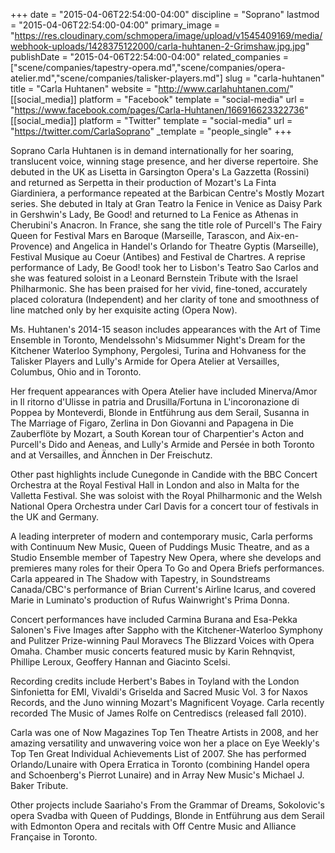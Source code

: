 +++
date = "2015-04-06T22:54:00-04:00"
discipline = "Soprano"
lastmod = "2015-04-06T22:54:00-04:00"
primary_image = "https://res.cloudinary.com/schmopera/image/upload/v1545409169/media/webhook-uploads/1428375122000/carla-huhtanen-2-Grimshaw.jpg.jpg"
publishDate = "2015-04-06T22:54:00-04:00"
related_companies = ["scene/companies/tapestry-opera.md","scene/companies/opera-atelier.md","scene/companies/talisker-players.md"]
slug = "carla-huhtanen"
title = "Carla Huhtanen"
website = "http://www.carlahuhtanen.com/"
[[social_media]]
platform = "Facebook"
template = "social-media"
url = "https://www.facebook.com/pages/Carla-Huhtanen/166916623322736"
[[social_media]]
platform = "Twitter"
template = "social-media"
url = "https://twitter.com/CarlaSoprano"
_template = "people_single"
+++

<p>
	Soprano Carla Huhtanen is in demand internationally for her soaring, translucent voice, winning stage presence, and her diverse repertoire. She debuted in the UK as Lisetta in Garsington Opera's La Gazzetta (Rossini) and returned as Serpetta in their production of Mozart's La Finta Giardiniera, a performance repeated at the Barbican Centre's Mostly Mozart series. She debuted in Italy at Gran Teatro la Fenice in Venice as Daisy Park in Gershwin's Lady, Be Good! and returned to La Fenice as Athenas in Cherubini's Anacron. In France, she sang the title role of Purcell's The Fairy Queen for Festival Mars en Baroque (Marseille, Tarascon, and Aix-en-Provence) and Angelica in Handel's Orlando for Theatre Gyptis (Marseille), Festival Musique au Coeur (Antibes) and Festival de Chartres. A reprise performance of Lady, Be Good! took her to Lisbon's Teatro Sao Carlos and she was featured soloist in a Leonard Bernstein Tribute with the Israel Philharmonic. She has been praised for her vivid, fine-toned, accurately placed coloratura (Independent) and her clarity of tone and smoothness of line matched only by her exquisite acting (Opera Now).
</p>
<p>
	Ms. Huhtanen's 2014-15 season includes appearances with the Art of Time Ensemble in Toronto, Mendelssohn's Midsummer Night's Dream for the Kitchener Waterloo Symphony, Pergolesi, Turina and Hohvaness for the Talisker Players and Lully's Armide for Opera Atelier at Versailles, Columbus, Ohio and in Toronto.
</p>
<p>
	Her frequent appearances with Opera Atelier have included Minerva/Amor in Il ritorno d'Ulisse in patria and Drusilla/Fortuna in L'incoronazione di Poppea by Monteverdi, Blonde in Entführung aus dem Serail, Susanna in The Marriage of Figaro, Zerlina in Don Giovanni and Papagena in Die Zauberflöte by Mozart, a South Korean tour of Charpentier's Acton and Purcell's Dido and Aeneas, and Lully's Armide and Persée in both Toronto and at Versailles, and Ännchen in Der Freischutz.
</p>
<p>
	Other past highlights include Cunegonde in Candide with the BBC Concert Orchestra at the Royal Festival Hall in London and also in Malta for the Valletta Festival. She was soloist with the Royal Philharmonic and the Welsh National Opera Orchestra under Carl Davis for a concert tour of festivals in the UK and Germany.
</p>
<p>
	A leading interpreter of modern and contemporary music, Carla performs with Continuum New Music, Queen of Puddings Music Theatre, and as a Studio Ensemble member of Tapestry New Opera, where she develops and premieres many roles for their Opera To Go and Opera Briefs performances. Carla appeared in The Shadow with Tapestry, in Soundstreams Canada/CBC's performance of Brian Current's Airline Icarus, and covered Marie in Luminato's production of Rufus Wainwright's Prima Donna.
</p>
<p>
	Concert performances have included Carmina Burana and Esa-Pekka Salonen's Five Images after Sappho with the Kitchener-Waterloo Symphony and Pulitzer Prize-winning Paul Moravecs The Blizzard Voices with Opera Omaha. Chamber music concerts featured music by Karin Rehnqvist, Phillipe Leroux, Geoffery Hannan and Giacinto Scelsi.
</p>
<p>
	Recording credits include Herbert's Babes in Toyland with the London Sinfonietta for EMI, Vivaldi's Griselda and Sacred Music Vol. 3 for Naxos Records, and the Juno winning Mozart's Magnificent Voyage. Carla recently recorded The Music of James Rolfe on Centrediscs (released fall 2010).
</p>
<p>
	Carla was one of Now Magazines Top Ten Theatre Artists in 2008, and her amazing versatility and unwavering voice won her a place on Eye Weekly's Top Ten Great Individual Achievements List of 2007. She has performed Orlando/Lunaire with Opera Erratica in Toronto (combining Handel opera and Schoenberg's Pierrot Lunaire) and in Array New Music's Michael J. Baker Tribute.
</p>
<p>
	Other projects include Saariaho's From the Grammar of Dreams, Sokolovic's opera Svadba with Queen of Puddings, Blonde in Entführung aus dem Serail with Edmonton Opera and recitals with Off Centre Music and Alliance Française in Toronto.
</p>

